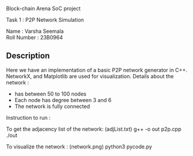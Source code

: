 Block-chain Arena SoC project

Task 1 :  P2P Network Simulation

Name : Varsha Seemala  
Roll Number : 23B0964

## Description

Here we have an implementation of a basic P2P network generator in C++. NetworkX, and Matplotlib are used for visualization.
Details about the network :
- has between 50 to 100 nodes
- Each node has degree between 3 and 6
- The network is fully connected

Instruction to run :

To get the adjacency list of the network: (adjList.txt)
 g++ -o out p2p.cpp
 ./out

To visualize the network : (network.png)
 python3 pycode.py
